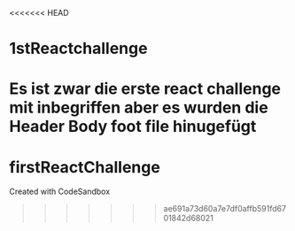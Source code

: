 <<<<<<< HEAD
# 1stReactchallenge
Es ist zwar die erste react challenge mit inbegriffen aber es wurden die Header Body foot file hinugefügt
=======
# firstReactChallenge
Created with CodeSandbox
>>>>>>> ae691a73d60a7e7df0affb591fd6701842d68021
